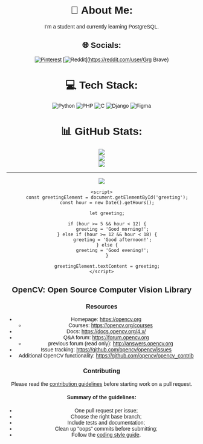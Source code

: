 
# 💫 About Me:
I’m a student and currently learning PostgreSQL.


## 🌐 Socials:
[![Pinterest](https://img.shields.io/badge/Pinterest-%23E60023.svg?logo=Pinterest&logoColor=white)](https://pinterest.com/Bravegurung) [![Reddit](https://img.shields.io/badge/Reddit-%23FF4500.svg?logo=Reddit&logoColor=white)](https://reddit.com/user/Grg Brave) 

# 💻 Tech Stack:
![Python](https://img.shields.io/badge/python-3670A0?style=for-the-badge&logo=python&logoColor=ffdd54) ![PHP](https://img.shields.io/badge/php-%23777BB4.svg?style=for-the-badge&logo=php&logoColor=white) ![C](https://img.shields.io/badge/c-%2300599C.svg?style=for-the-badge&logo=c&logoColor=white) ![Django](https://img.shields.io/badge/django-%23092E20.svg?style=for-the-badge&logo=django&logoColor=white) ![Figma](https://img.shields.io/badge/figma-%23F24E1E.svg?style=for-the-badge&logo=figma&logoColor=white)
# 📊 GitHub Stats:
![](https://github-readme-stats.vercel.app/api?username=Bravegurung&theme=dracula&hide_border=false&include_all_commits=false&count_private=false)<br/>
![](https://github-readme-streak-stats.herokuapp.com/?user=Bravegurung&theme=dracula&hide_border=false)<br/>
![](https://github-readme-stats.vercel.app/api/top-langs/?username=Bravegurung&theme=dracula&hide_border=false&include_all_commits=false&count_private=false&layout=compact)

---
[![](https://visitcount.itsvg.in/api?id=Bravegurung&icon=0&color=0)](https://visitcount.itsvg.in)

<!-- Proudly created with GPRM ( https://gprm.itsvg.in ) -->

<!DOCTYPE html>
<html lang="en">
<head>
    <meta charset="UTF-8">
    <meta name="viewport" content="width=device-width, initial-scale=1.0">
    <title>Time-Based Greeting</title>
    <style>
        body {
            font-family: 'Arial', sans-serif;
            text-align: center;
            margin: 100px;
        }
        #greeting {
            font-size: 24px;
            color: #333;
        }
    </style>
</head>
<body>
    <div id="greeting"></div>

    <script>
        const greetingElement = document.getElementById('greeting');
        const hour = new Date().getHours();

        let greeting;

        if (hour >= 5 && hour < 12) {
            greeting = 'Good morning!';
        } else if (hour >= 12 && hour < 18) {
            greeting = 'Good afternoon!';
        } else {
            greeting = 'Good evening!';
        }

        greetingElement.textContent = greeting;
    </script>
</body>
</html>



## OpenCV: Open Source Computer Vision Library

### Resources

* Homepage: <https://opencv.org>
  * Courses: <https://opencv.org/courses>
* Docs: <https://docs.opencv.org/4.x/>
* Q&A forum: <https://forum.opencv.org>
  * previous forum (read only): <http://answers.opencv.org>
* Issue tracking: <https://github.com/opencv/opencv/issues>
* Additional OpenCV functionality: <https://github.com/opencv/opencv_contrib> 


### Contributing

Please read the [contribution guidelines](https://github.com/opencv/opencv/wiki/How_to_contribute) before starting work on a pull request.

#### Summary of the guidelines:

* One pull request per issue;
* Choose the right base branch;
* Include tests and documentation;
* Clean up "oops" commits before submitting;
* Follow the [coding style guide](https://github.com/opencv/opencv/wiki/Coding_Style_Guide).
